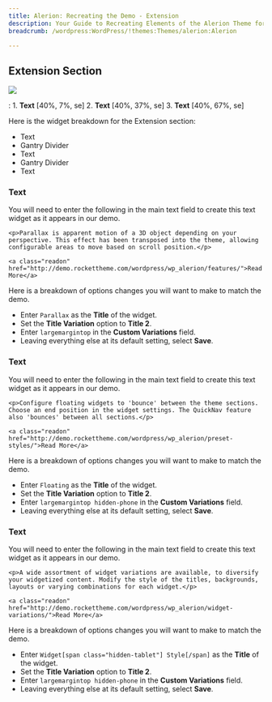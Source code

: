 ```yaml
---
title: Alerion: Recreating the Demo - Extension
description: Your Guide to Recreating Elements of the Alerion Theme for WordPress
breadcrumb: /wordpress:WordPress/!themes:Themes/alerion:Alerion

---
```


Extension Section
-----

![][demo]

: 1. **Text** [40%, 7%, se]
  2. **Text** [40%, 37%, se]
  3. **Text** [40%, 67%, se]

Here is the widget breakdown for the Extension section:

* Text
* Gantry Divider
* Text
* Gantry Divider
* Text

### Text

You will need to enter the following in the main text field to create this text widget as it appears in our demo.

~~~
<p>Parallax is apparent motion of a 3D object depending on your perspective. This effect has been transposed into the theme, allowing configurable areas to move based on scroll position.</p>

<a class="readon" href="http://demo.rockettheme.com/wordpress/wp_alerion/features/">Read More</a>
~~~

Here is a breakdown of options changes you will want to make to match the demo.

* Enter `Parallax` as the **Title** of the widget.
* Set the **Title Variation** option to **Title 2**.
* Enter `largemargintop` in the **Custom Variations** field.
* Leaving everything else at its default setting, select **Save**.

### Text

You will need to enter the following in the main text field to create this text widget as it appears in our demo.

~~~
<p>Configure floating widgets to 'bounce' between the theme sections. Choose an end position in the widget settings. The QuickNav feature also 'bounces' between all sections.</p>

<a class="readon" href="http://demo.rockettheme.com/wordpress/wp_alerion/preset-styles/">Read More</a>
~~~

Here is a breakdown of options changes you will want to make to match the demo.

* Enter `Floating` as the **Title** of the widget.
* Set the **Title Variation** option to **Title 2**.
* Enter `largemargintop hidden-phone` in the **Custom Variations** field.
* Leaving everything else at its default setting, select **Save**.

### Text

You will need to enter the following in the main text field to create this text widget as it appears in our demo.

~~~
<p>A wide assortment of widget variations are available, to diversify your widgetized content. Modify the style of the titles, backgrounds, layouts or varying combinations for each widget.</p>

<a class="readon" href="http://demo.rockettheme.com/wordpress/wp_alerion/widget-variations/">Read More</a>
~~~

Here is a breakdown of options changes you will want to make to match the demo.

* Enter `Widget[span class="hidden-tablet"] Style[/span]` as the **Title** of the widget.
* Set the **Title Variation** option to **Title 2**.
* Enter `largemargintop hidden-phone` in the **Custom Variations** field.
* Leaving everything else at its default setting, select **Save**.

[demo]: assets/demo_8.jpeg